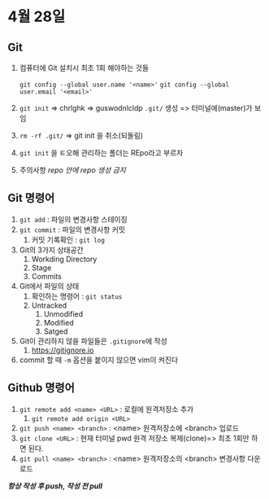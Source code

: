 # 4월 28일
## Git
1. 컴퓨터에 Git 설치시 최초 1회 해야하는 것들
    
     `git config --global user.name '<name>'`
     `git config --global user.email '<email>'`
2. `git init` => chrlghk => guswodnlcldp `.git/` 생성 => 터미널에(master)가 보임
3. `rm -rf .git/` => git init 을 취소(되돌림)
4. `git init` 을 ㅌ오해 관리하는 폴더는 REpo라고 부르자
5. 주의사항 *repo 안에 repo 생성 금지*


## Git 명령어
1. `git add` : 파일의 변경사항 스테이징
2. `git commit` : 파일의 변경사항 커밋
   1. 커밋 기록확인 : `git log`
3. Git의 3가지 상태공간
   1. Workding Directory
   2. Stage
   3. Commits
4. Git에서 파일의 상태
   1. 확인하는 명령어 : `git status`
   2. Untracked
      1. Unmodified
      2. Modified
      3. Satged
5. Git이 관리하지 않을 파일들은 `.gitignore`에 작성
   1. https://gitignore.io
6. commit 할 때 `-m` 옵션을 붙이지 않으면 vim이 켜진다

## Github 명령어
1. `git remote add <name> <URL>` : 로컬에 원격저장소 추가
   1. `git remote add origin <URL>`
2. `git push <name> <branch>` : \<name> 원격저장소에 \<branch> 업로드
3. `git clone <URL>` : 현재 터미널 pwd 원격 저장소 복제(clone)=> 최초 1회만 하면 된다.
4. `git pull <name> <branch>` : \<name> 원격저장소의 \<branch> 변경사항 다운로드

**_항상 작성 후 push, 작성 전 pull_**
